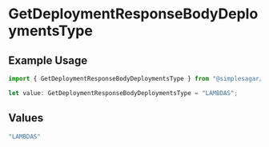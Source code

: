 # GetDeploymentResponseBodyDeploymentsType

## Example Usage

```typescript
import { GetDeploymentResponseBodyDeploymentsType } from "@simplesagar/vercel/models/getdeploymentop.js";

let value: GetDeploymentResponseBodyDeploymentsType = "LAMBDAS";
```

## Values

```typescript
"LAMBDAS"
```